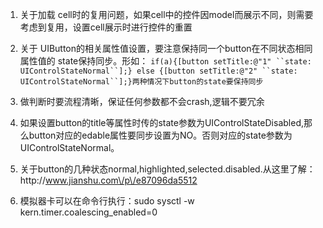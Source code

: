 1. 关于加载 cell时的复用问题，如果cell中的控件因model而展示不同，则需要考虑到复用，设置cell展示时进行控件的重置

2. 关于 UIButton的相关属性值设置，要注意保持同一个button在不同状态相同属性值的 state保持同步。形如：                     ```if(a){[button setTitle:@"1" ``state: UIControlStateNormal``];} else {[button setTitle:@"2" ``state: UIControlStateNormal``];}两种情况下button的state要保持同步```

3. 做判断时要流程清晰，保证任何参数都不会crash,逻辑不要冗余

4. 如果设置button的title等属性时传的state参数为UIControlStateDisabled,那么button对应的edable属性要同步设置为NO。否则对应的state参数为UIControlStateNormal。

5. 关于button的几种状态normal,highlighted,selected.disabled.从这里了解：http:\/\/www.jianshu.com\/p\/e87096da5512

6. 模拟器卡可以在命令行执行：sudo sysctl -w kern.timer.coalescing\_enabled=0




